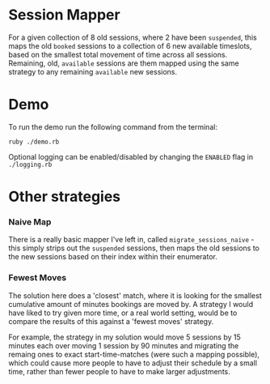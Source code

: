 # Session Mapper
For a given collection of 8 old sessions, where 2 have been `suspended`, this maps the old `booked` sessions to a collection of 6 new available timeslots, based on the smallest total movement of time across all sessions. Remaining, old, `available` sessions are them mapped using the same strategy to any remaining `available` new sessions.


# Demo
To run the demo run the following command from the terminal:

```ruby ./demo.rb```

Optional logging can be enabled/disabled by changing the `ENABLED` flag in `./logging.rb`

# Other strategies

### Naive Map
There is a really basic mapper I've left in, called `migrate_sessions_naive` - this simply strips out the `suspended` sessions, then maps the old sessions to the new sessions based on their index within their enumerator.

### Fewest Moves
The solution here does a 'closest' match, where it is looking for the smallest cumulative amount of minutes bookings are moved by. A strategy I would have liked to try given more time, or a real world setting, would be to compare the results of this against a 'fewest moves' strategy.

For example, the strategy in my solution would move 5 sessions by 15 minutes each over moving 1 session by 90 minutes and migrating the remaing ones to  exact start-time-matches (were such a mapping possible), which could cause more people to have to adjust their schedule by a small time, rather than fewer people to have to make larger adjustments.
